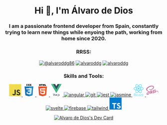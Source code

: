 <h1 align="center">Hi 👋, I'm Álvaro de Dios</h1>
<h3 align="center">I am a passionate frontend developer from Spain, constantly trying to learn new things while enyoing the path, working from home since 2020.</h3>

<h3 align="center">RRSS:</h3>
<p align="center">
<a href="https://twitter.com/@alvaroddg86" target="blank"><img align="center" src="https://raw.githubusercontent.com/rahuldkjain/github-profile-readme-generator/master/src/images/icons/Social/twitter.svg" alt="@alvaroddg86" height="30" width="30" /></a>
<a href="https://www.linkedin.com/in/álvaro-de-dios-garcía" target="blank"><img align="center" src="https://image.similarpng.com/very-thumbnail/2020/07/Linkedin-logo-on-transparent-Background-PNG-.png" alt="alvaroddg" height="30" width="40" /></a>
<a href="https://www.hackerrank.com/alvaroddg" target="blank"><img align="center" src="https://raw.githubusercontent.com/rahuldkjain/github-profile-readme-generator/master/src/images/icons/Social/hackerrank.svg" alt="alvaroddg" height="30" width="40" /></a>
</p>

<h3 align="center">Skills and Tools:</h3>
<p align="center">
        <a href="https://developer.mozilla.org/en-US/docs/Web/JavaScript" target="_blank" rel="noreferrer"> <img
                src="https://raw.githubusercontent.com/devicons/devicon/master/icons/javascript/javascript-original.svg"
                alt="javascript" width="40" height="40" /> </a>
        <a href="https://www.w3schools.com/css/" target="_blank" rel="noreferrer"> <img
                src="https://raw.githubusercontent.com/devicons/devicon/master/icons/css3/css3-original-wordmark.svg"
                alt="css3" width="40" height="40" /> </a>
        <a href="https://www.w3.org/html/" target="_blank" rel="noreferrer"> <img
                src="https://raw.githubusercontent.com/devicons/devicon/master/icons/html5/html5-original-wordmark.svg"
                alt="html5" width="40" height="40" /> </a>
        <a href="https://vuejs.org/" target="_blank" rel="noreferrer"> <img
                src="https://raw.githubusercontent.com/devicons/devicon/master/icons/vuejs/vuejs-original-wordmark.svg"
                alt="vuejs" width="40" height="40" /> </a>
        <a href="https://angular.io" target="_blank" rel="noreferrer"> <img
                src="https://angular.io/assets/images/logos/angular/angular.svg" alt="angular" width="40" height="40" />
        </a>
        <a href="https://git-scm.com/" target="_blank" rel="noreferrer"> <img
                src="https://www.vectorlogo.zone/logos/git-scm/git-scm-icon.svg" alt="git" width="40" height="40" />
        </a>
        <a href="https://jestjs.io" target="_blank" rel="noreferrer"> <img
                src="https://www.vectorlogo.zone/logos/jestjsio/jestjsio-icon.svg" alt="jest" width="40" height="40" />
        </a>
        <a href="https://jasmine.github.io/" target="_blank" rel="noreferrer"> <img
                src="https://www.vectorlogo.zone/logos/jasmine/jasmine-icon.svg" alt="jasmine" width="40" height="40" />
        </a>
        <a href="https://reactjs.org/" target="_blank" rel="noreferrer"> <img
                src="https://raw.githubusercontent.com/devicons/devicon/master/icons/react/react-original-wordmark.svg"
                alt="react" width="40" height="40" /> </a>
        <a href="https://sass-lang.com" target="_blank" rel="noreferrer"> <img
                src="https://raw.githubusercontent.com/devicons/devicon/master/icons/sass/sass-original.svg" alt="sass"
                width="40" height="40" /> </a>
        <a href="https://svelte.dev" target="_blank" rel="noreferrer"> <img
                src="https://upload.wikimedia.org/wikipedia/commons/1/1b/Svelte_Logo.svg" alt="svelte" width="40"
                height="40" /> </a>
        <a href="https://firebase.google.com/" target="_blank" rel="noreferrer"> <img
                src="https://www.vectorlogo.zone/logos/firebase/firebase-icon.svg" alt="firebase" width="40"
                height="40" /> </a>
        <a href="https://tailwindcss.com/" target="_blank" rel="noreferrer"> <img
                src="https://www.vectorlogo.zone/logos/tailwindcss/tailwindcss-icon.svg" alt="tailwind" width="40"
                height="40" /> </a>
        <a href="https://www.typescriptlang.org/" target="_blank" rel="noreferrer"> <img
                src="https://raw.githubusercontent.com/devicons/devicon/master/icons/typescript/typescript-original.svg"
                alt="typescript" width="40" height="40" /> </a>
    </p>
    <p align="center">
<a href="https://app.daily.dev/AlvaroDDG86"><img src="https://api.daily.dev/devcards/35906fed01054a54a0400c279d362593.png?r=p4l" width="200" alt="Alvaro de Dios's Dev Card"/></a>
    </p>